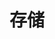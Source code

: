 ---
title: "存储"
linkTitle: "Document"
_build:
 render: false 
weight: 4
collapsible: true
# icon: "/images/icons/index/product-icon-storage.svg"
---